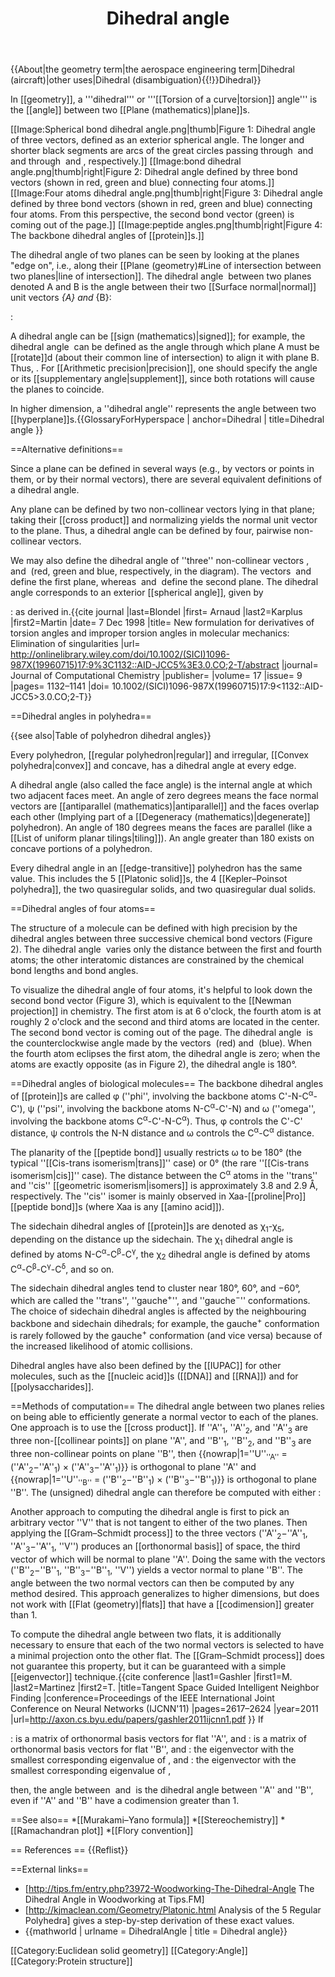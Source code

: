 ﻿---
lastrevid: 644345898
pageid: 338046
canonicalurl: http://en.wikipedia.org/wiki/Dihedral_angle
title: Dihedral angle
editurl: http://en.wikipedia.org/w/index.php?title=Dihedral_angle&action=edit
length: 11505
contentmodel: wikitext
pagelanguage: en
touched: 2015-02-14T13:05:20Z
ns: 0
fullurl: http://en.wikipedia.org/wiki/Dihedral_angle
---

{{About|the geometry term|the aerospace engineering term|Dihedral (aircraft)|other uses|Dihedral (disambiguation){{!}}Dihedral}}

In [[geometry]], a '''dihedral''' or '''[[Torsion of a curve|torsion]] angle''' is the [[angle]] between two [[Plane (mathematics)|plane]]s.

[[Image:Spherical bond dihedral angle.png|thumb|Figure 1: Dihedral angle of three vectors, defined as an exterior spherical angle. The longer and shorter black segments are arcs of the great circles passing through <math>\mathbf{b}_1</math> and <math>\mathbf{b}_2</math> and through <math>\mathbf{b}_2</math> and <math>\mathbf{b}_3</math>, respectively.]]
[[Image:bond dihedral angle.png|thumb|right|Figure 2: Dihedral angle defined by three bond vectors (shown in red, green and blue) connecting four atoms.]]
[[Image:Four atoms dihedral angle.png|thumb|right|Figure 3: Dihedral angle defined by three bond vectors (shown in red, green and blue) connecting four atoms. From this perspective, the second bond vector (green) is coming out of the page.]]
[[Image:peptide angles.png|thumb|right|Figure 4: The backbone dihedral angles of [[protein]]s.]]

The dihedral angle of two planes can be seen by looking at the planes "edge on", i.e., along their [[Plane (geometry)#Line of intersection between two planes|line of intersection]].  The dihedral angle <math>\varphi_{AB}</math> between two planes denoted A and B is the angle between their two [[Surface normal|normal]] unit vectors <math>\mathbf{n}_{A}</math> and <math>\mathbf{n}_{B}</math>:

:<math>\cos \left(\varphi_{AB}\right) = \mathbf{n}_A \cdot \mathbf{n}_B</math>

A dihedral angle can be [[sign (mathematics)|signed]]; for example, the dihedral angle <math>\varphi_{AB}</math> can be defined as the angle through which plane A must be [[rotate]]d (about their common line of intersection) to align it with plane B.  Thus, <math>\varphi_{AB} \;=\; -\varphi_{BA}</math>.  For [[Arithmetic precision|precision]], one should specify the angle or its [[supplementary angle|supplement]], since both rotations will cause the planes to coincide.

In higher dimension, a ''dihedral angle'' represents the angle between two [[hyperplane]]s.<ref>{{GlossaryForHyperspace | anchor=Dihedral | title=Dihedral angle }}</ref>

==Alternative definitions==

Since a plane can be defined in several ways (e.g., by vectors or points in them, or by their normal vectors), there are several equivalent definitions of a dihedral angle.

Any plane can be defined by two non-collinear vectors lying in that plane; taking their [[cross product]] and normalizing yields the normal unit vector to the plane.  Thus, a dihedral angle can be defined by four, pairwise non-collinear vectors.

We may also define the dihedral angle of ''three'' non-collinear vectors <math>\mathbf{b}_1</math>, <math>\mathbf{b}_2</math> and <math>\mathbf{b}_3</math> (red, green and blue, respectively, in the diagram). The vectors <math>\mathbf{b}_1</math> and <math>\mathbf{b}_2</math> define the first plane, whereas <math>\mathbf{b}_2</math> and <math>\mathbf{b}_3</math> define the second plane.  The dihedral angle corresponds to an exterior [[spherical angle]], given by

:<math>
\varphi = \operatorname{atan2} \left( \left([\mathbf{b}_1 \times \mathbf{b}_2]\times [\mathbf{b}_2 \times \mathbf{b}_3]\right) \cdot \frac{\mathbf{b}_2}{|\mathbf{b}_2|}, [\mathbf{b}_1 \times \mathbf{b}_2] \cdot [\mathbf{b}_2 \times \mathbf{b}_3] \right),
</math>
as derived in.<ref>{{cite journal 
|last=Blondel 
|first= Arnaud 
|last2=Karplus 
|first2=Martin 
|date= 7 Dec 1998 
|title= New formulation for derivatives of torsion angles and improper torsion angles in molecular mechanics: Elimination of singularities
|url= http://onlinelibrary.wiley.com/doi/10.1002/(SICI)1096-987X(19960715)17:9%3C1132::AID-JCC5%3E3.0.CO;2-T/abstract
|journal= Journal of Computational Chemistry
|publisher= 
|volume= 17
|issue= 9
|pages= 1132–1141
|doi= 10.1002/(SICI)1096-987X(19960715)17:9<1132::AID-JCC5>3.0.CO;2-T}}</ref>

==Dihedral angles in polyhedra==

{{see also|Table of polyhedron dihedral angles}}

Every polyhedron, [[regular polyhedron|regular]] and irregular, [[Convex polyhedra|convex]] and concave, has a dihedral angle at every edge.

A dihedral angle (also called the face angle) is the internal angle at which two adjacent faces meet. An angle of zero degrees means the face normal vectors are [[antiparallel (mathematics)|antiparallel]] and the faces overlap each other (Implying part of a [[Degeneracy (mathematics)|degenerate]] polyhedron). An angle of 180 degrees means the faces are parallel (like a [[List of uniform planar tilings|tiling]]). An angle greater than 180 exists on concave portions of a polyhedron.

Every dihedral angle in an [[edge-transitive]] polyhedron has the same value. This includes the 5 [[Platonic solid]]s, the 4 [[Kepler–Poinsot polyhedra]], the two quasiregular solids, and two quasiregular dual solids.

==Dihedral angles of four atoms==

The structure of a molecule can be defined with high precision by the dihedral angles between three successive chemical bond vectors (Figure 2).  The dihedral angle <math>\varphi</math> varies only the distance between the first and fourth atoms; the other interatomic distances are constrained by the chemical bond lengths and bond angles.

To visualize the dihedral angle of four atoms, it's helpful to look down the second bond vector (Figure 3), which is equivalent to the [[Newman projection]] in chemistry.  The first atom is at 6 o'clock, the fourth atom is at roughly 2 o'clock and the second and third atoms are located in the center.  The second bond vector is coming out of the page.  The dihedral angle <math>\varphi</math> is the counterclockwise angle made by the vectors <math>\mathbf{b}_1</math> (red) and <math>\mathbf{b}_3</math> (blue).  When the fourth atom eclipses the first atom, the dihedral angle is zero; when the atoms are exactly opposite (as in Figure 2), the dihedral angle is 180°.

==Dihedral angles of biological molecules==
The backbone dihedral angles of [[protein]]s are called φ (''phi'', involving the backbone atoms C'-N-C<sup>α</sup>-C'),&nbsp;ψ (''psi'', involving the backbone atoms N-C<sup>α</sup>-C'-N) and ω (''omega'', involving the backbone atoms C<sup>α</sup>-C'-N-C<sup>α</sup>).  Thus, φ controls the C'-C' distance, ψ controls the N-N distance and ω controls the C<sup>α</sup>-C<sup>α</sup> distance.

The planarity of the [[peptide bond]] usually restricts ω to be 180° (the typical ''[[Cis-trans isomerism|trans]]'' case) or 0° (the rare ''[[Cis-trans isomerism|cis]]'' case).  The distance between the C<sup>α</sup> atoms in the ''trans'' and ''cis'' [[geometric isomerism|isomers]] is approximately 3.8 and 2.9&nbsp;Å, respectively.  The ''cis'' isomer is mainly observed in Xaa-[[proline|Pro]] [[peptide bond]]s (where Xaa is any [[amino acid]]).

The sidechain dihedral angles of [[protein]]s are denoted as χ<sub>1</sub>-χ<sub>5</sub>, depending on the distance up the sidechain.  The χ<sub>1</sub> dihedral angle is defined by atoms N-C<sup>α</sup>-C<sup>β</sup>-C<sup>γ</sup>, the χ<sub>2</sub> dihedral angle is defined by atoms C<sup>α</sup>-C<sup>β</sup>-C<sup>γ</sup>-C<sup>δ</sup>, and so on.

The sidechain dihedral angles tend to cluster near 180°, 60°, and −60°, which are called the ''trans'', ''gauche<sup>+</sup>'', and ''gauche<sup>−</sup>'' conformations.  The choice of sidechain dihedral angles is affected by the neighbouring backbone and sidechain dihedrals; for example, the gauche<sup>+</sup> conformation is rarely followed by the gauche<sup>+</sup> conformation (and vice versa) because of the increased likelihood of atomic collisions.

Dihedral angles have also been defined by the [[IUPAC]] for other molecules, such as the [[nucleic acid]]s ([[DNA]] and [[RNA]]) and for [[polysaccharides]].

==Methods of computation==
The dihedral angle between two planes relies on being able to efficiently generate a normal vector to each of the planes.  One approach is to use the [[cross product]].  If ''A''<sub>1</sub>, ''A''<sub>2</sub>, and ''A''<sub>3</sub> are three non-[[collinear points]] on plane ''A'', and ''B''<sub>1</sub>, ''B''<sub>2</sub>, and ''B''<sub>3</sub> are three non-collinear points on plane ''B'', then {{nowrap|1=''U''<sub>''A''</sub> = (''A''<sub>2</sub>−''A''<sub>1</sub>) &times; (''A''<sub>3</sub>−''A''<sub>1</sub>)}} is orthogonal to plane ''A'' and {{nowrap|1=''U''<sub>''B''</sub> = (''B''<sub>2</sub>−''B''<sub>1</sub>) &times; (''B''<sub>3</sub>−''B''<sub>1</sub>)}} is orthogonal to plane ''B''.  The (unsigned) dihedral angle can therefore be computed with either
:<math>\varphi_{AB}=\arccos \left(\frac{U_A \cdot U_B}{|U_A| |U_B|}\right) = \arcsin \left(\frac{|U_A \times U_B|}{|U_A| |U_B|}\right)</math>

Another approach to computing the dihedral angle is first to pick an arbitrary vector ''V'' that is not tangent to either of the two planes.  Then applying the [[Gram&ndash;Schmidt process]] to the three vectors (''A''<sub>2</sub>−''A''<sub>1</sub>, ''A''<sub>3</sub>−''A''<sub>1</sub>, ''V'') produces an [[orthonormal basis]] of space, the third vector of which will be normal to plane ''A''.  Doing the same with the vectors (''B''<sub>2</sub>−''B''<sub>1</sub>, ''B''<sub>3</sub>−''B''<sub>1</sub>, ''V'') yields a vector normal to plane ''B''.  The angle between the two normal vectors can then be computed by any method desired. This approach generalizes to higher dimensions, but does not work with [[Flat (geometry)|flats]] that have a [[codimension]] greater than 1.

To compute the dihedral angle between two flats, it is additionally necessary to ensure that each of the two normal vectors is selected to have a minimal projection onto the other flat. The [[Gram&ndash;Schmidt process]] does not guarantee this property, but it can be guaranteed with a simple [[eigenvector]] technique.<ref>{{cite conference
 |last1=Gashler |first1=M.
 |last2=Martinez |first2=T.
 |title=Tangent Space Guided Intelligent Neighbor Finding
 |conference=Proceedings of the IEEE International Joint Conference on Neural Networks (IJCNN'11)
 |pages=2617–2624
 |year=2011
 |url=http://axon.cs.byu.edu/papers/gashler2011ijcnn1.pdf
}}</ref> If

:<math>\mathbf{A}</math> is a matrix of orthonormal basis vectors for flat ''A'', and
:<math>\mathbf{B}</math> is a matrix of orthonormal basis vectors for flat ''B'', and
:<math>u \;=</math> the eigenvector with the smallest corresponding eigenvalue of <math>\left(\mathbf{B}^T\mathbf{A}\right)^T\left(\mathbf{B}^T\mathbf{A}\right)</math>, and
:<math>v \;=</math> the eigenvector with the smallest corresponding eigenvalue of <math>\left(\mathbf{A}^T\mathbf{B}\right)^T\left(\mathbf{A}^T\mathbf{B}\right)</math>,

then, the angle between <math>u</math> and <math>v</math> is the dihedral angle between ''A'' and ''B'', even if ''A'' and ''B'' have a codimension greater than 1.

==See also==
*[[Murakami–Yano formula]]
*[[Stereochemistry]]
*[[Ramachandran plot]]
*[[Flory convention]]

== References ==
{{Reflist}}

==External links==
* [http://tips.fm/entry.php?3972-Woodworking-The-Dihedral-Angle The Dihedral Angle in Woodworking at Tips.FM]
* [http://kjmaclean.com/Geometry/Platonic.html Analysis of the 5 Regular Polyhedra] gives a step-by-step derivation of these exact values.
* {{mathworld | urlname = DihedralAngle | title = Dihedral angle}}

[[Category:Euclidean solid geometry]]
[[Category:Angle]]
[[Category:Protein structure]]